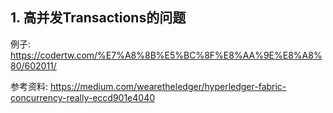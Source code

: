 ## 1. 高并发Transactions的问题

例子: https://codertw.com/%E7%A8%8B%E5%BC%8F%E8%AA%9E%E8%A8%80/602011/

参考资料: https://medium.com/wearetheledger/hyperledger-fabric-concurrency-really-eccd901e4040

